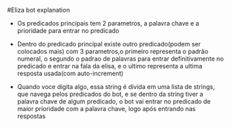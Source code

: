 #Eliza bot explanation

- Os predicados principais tem 2 parametros, a palavra chave e a prioridade para entrar no predicado

- Dentro do predicado principal existe outro predicado(podem ser colocados mais) com 3 parametros,o primeiro
 representa o padrão numeral, o segundo o padrao de palavras para entrar definitivamente no predicado e entrar na
  fala da elisa, e o ultimo representa a ultima resposta usada(com auto-increment)

- Quando voce digita algo, essa string é divida em uma lista de strings, que navega pelos predicados do bot, e se 
dentro da string tiver a palavra chave de algum predicado, o bot vai entrar no predicado de maior prioridade com a 
palavra chave, logo após entrando nas respostas

